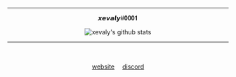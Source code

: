 <div align="center">
  <hr/>
  <p>𝙭𝙚𝙫𝙖𝙡𝙮#𝟎𝟎𝟎𝟏</p>
  <img align='center' alt="xevaly's github stats" src="https://github-readme-stats.vercel.app/api?username=xevaly&show_icons=true&theme=omni&hide_border=true" />
  <br>
  <hr/>
  <p>&#917567<p/>
  <a href=[website];  target="website">website<a/>　
  <a href=[discord];  target="discord">discord<a/>　
</div>

[website]: https://die.ooo/
[discord]: https://discordapp.com/users/910213408576659517
[youtube]: https://www.youtube.com/channel/UCnpUgpS1mToRu9hEvKgW8RA
[tiktok]: https://www.tiktok.com/@xevaly?
